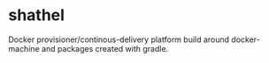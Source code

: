 # shathel
Docker provisioner/continous-delivery platform build around docker-machine and packages created with gradle.
